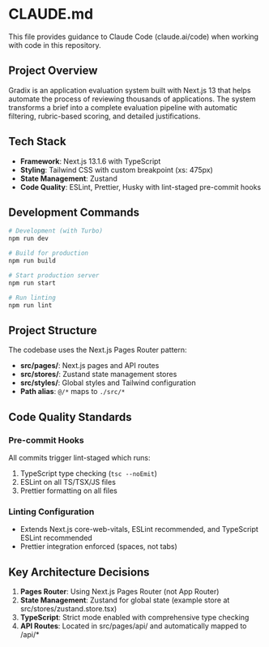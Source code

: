 # CLAUDE.md

This file provides guidance to Claude Code (claude.ai/code) when working with code in this repository.

## Project Overview

Gradix is an application evaluation system built with Next.js 13 that helps automate the process of reviewing thousands of applications. The system transforms a brief into a complete evaluation pipeline with automatic filtering, rubric-based scoring, and detailed justifications.

## Tech Stack

- **Framework**: Next.js 13.1.6 with TypeScript
- **Styling**: Tailwind CSS with custom breakpoint (xs: 475px)
- **State Management**: Zustand
- **Code Quality**: ESLint, Prettier, Husky with lint-staged pre-commit hooks

## Development Commands

```bash
# Development (with Turbo)
npm run dev

# Build for production
npm run build

# Start production server
npm run start

# Run linting
npm run lint
```

## Project Structure

The codebase uses the Next.js Pages Router pattern:

- **src/pages/**: Next.js pages and API routes
- **src/stores/**: Zustand state management stores
- **src/styles/**: Global styles and Tailwind configuration
- **Path alias**: `@/*` maps to `./src/*`

## Code Quality Standards

### Pre-commit Hooks
All commits trigger lint-staged which runs:
1. TypeScript type checking (`tsc --noEmit`)
2. ESLint on all TS/TSX/JS files
3. Prettier formatting on all files

### Linting Configuration
- Extends Next.js core-web-vitals, ESLint recommended, and TypeScript ESLint recommended
- Prettier integration enforced (spaces, not tabs)

## Key Architecture Decisions

1. **Pages Router**: Using Next.js Pages Router (not App Router)
2. **State Management**: Zustand for global state (example store at src/stores/zustand.store.tsx)
3. **TypeScript**: Strict mode enabled with comprehensive type checking
4. **API Routes**: Located in src/pages/api/ and automatically mapped to /api/*